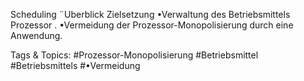 Scheduling
¨Uberblick
Zielsetzung
•Verwaltung des Betriebsmittels Prozessor .
•Vermeidung der Prozessor-Monopolisierung durch eine Anwendung.

   Tags & Topics:
   #Prozessor-Monopolisierung
   #Betriebsmittel
   #Betriebsmittels
   #•Vermeidung